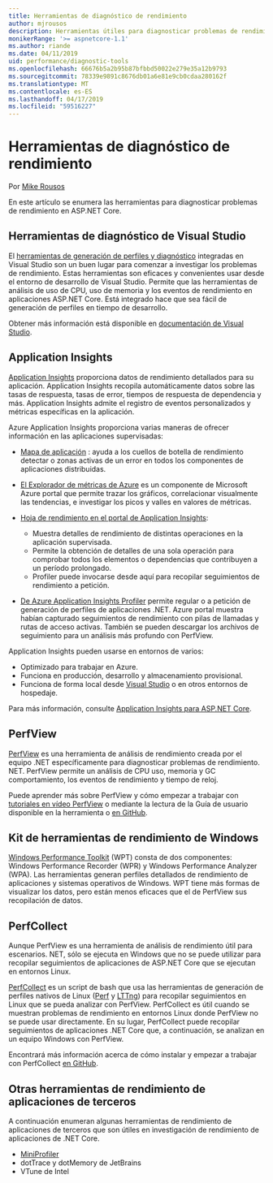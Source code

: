 ```yaml
---
title: Herramientas de diagnóstico de rendimiento
author: mjrousos
description: Herramientas útiles para diagnosticar problemas de rendimiento en aplicaciones ASP.NET Core.
monikerRange: '>= aspnetcore-1.1'
ms.author: riande
ms.date: 04/11/2019
uid: performance/diagnostic-tools
ms.openlocfilehash: 66676b5a2b95b87bfbbd50022e279e35a12b9793
ms.sourcegitcommit: 78339e9891c8676db01a6e81e9cb0cdaa280162f
ms.translationtype: MT
ms.contentlocale: es-ES
ms.lasthandoff: 04/17/2019
ms.locfileid: "59516227"
---
```

# <a name="performance-diagnostic-tools"></a>Herramientas de diagnóstico de rendimiento

Por [Mike Rousos](https://github.com/mjrousos)

En este artículo se enumera las herramientas para diagnosticar problemas de rendimiento en ASP.NET Core.

## <a name="visual-studio-diagnostic-tools"></a>Herramientas de diagnóstico de Visual Studio

El [herramientas de generación de perfiles y diagnóstico](/visualstudio/profiling) integradas en Visual Studio son un buen lugar para comenzar a investigar los problemas de rendimiento. Estas herramientas son eficaces y convenientes usar desde el entorno de desarrollo de Visual Studio. Permite que las herramientas de análisis de uso de CPU, uso de memoria y los eventos de rendimiento en aplicaciones ASP.NET Core. Está integrado hace que sea fácil de generación de perfiles en tiempo de desarrollo.

Obtener más información está disponible en [documentación de Visual Studio](/visualstudio/profiling/profiling-overview).

## <a name="application-insights"></a>Application Insights

[Application Insights](/azure/application-insights/app-insights-overview) proporciona datos de rendimiento detallados para su aplicación. Application Insights recopila automáticamente datos sobre las tasas de respuesta, tasas de error, tiempos de respuesta de dependencia y más. Application Insights admite el registro de eventos personalizados y métricas específicas en la aplicación.

Azure Application Insights proporciona varias maneras de ofrecer información en las aplicaciones supervisadas:

- [Mapa de aplicación](/azure/application-insights/app-insights-app-map) : ayuda a los cuellos de botella de rendimiento detectar o zonas activas de un error en todos los componentes de aplicaciones distribuidas.
- [El Explorador de métricas de Azure](/azure/azure-monitor/platform/metrics-getting-started) es un componente de Microsoft Azure portal que permite trazar los gráficos, correlacionar visualmente las tendencias, e investigar los picos y valles en valores de métricas.
- [Hoja de rendimiento en el portal de Application Insights](/azure/application-insights/app-insights-tutorial-performance):

  - Muestra detalles de rendimiento de distintas operaciones en la aplicación supervisada.
  - Permite la obtención de detalles de una sola operación para comprobar todos los elementos o dependencias que contribuyen a un período prolongado.
  - Profiler puede invocarse desde aquí para recopilar seguimientos de rendimiento a petición.

- [De Azure Application Insights Profiler](/azure/azure-monitor/app/profiler) permite regular o a petición de generación de perfiles de aplicaciones .NET.  Azure portal muestra habían capturado seguimientos de rendimiento con pilas de llamadas y rutas de acceso activas. También se pueden descargar los archivos de seguimiento para un análisis más profundo con PerfView.

Application Insights pueden usarse en entornos de varios:

- Optimizado para trabajar en Azure.
- Funciona en producción, desarrollo y almacenamiento provisional.
- Funciona de forma local desde [Visual Studio](/azure/application-insights/app-insights-visual-studio) o en otros entornos de hospedaje.

Para más información, consulte [Application Insights para ASP.NET Core](/azure/application-insights/app-insights-asp-net-core).

## <a name="perfview"></a>PerfView

[PerfView](https://github.com/Microsoft/perfview) es una herramienta de análisis de rendimiento creada por el equipo .NET específicamente para diagnosticar problemas de rendimiento. NET. PerfView permite un análisis de CPU uso, memoria y GC comportamiento, los eventos de rendimiento y tiempo de reloj.

Puede aprender más sobre PerfView y cómo empezar a trabajar con [tutoriales en vídeo PerfView](http://channel9.msdn.com/Series/PerfView-Tutorial) o mediante la lectura de la Guía de usuario disponible en la herramienta o [en GitHub](https://github.com/Microsoft/perfview).

## <a name="windows-performance-toolkit"></a>Kit de herramientas de rendimiento de Windows

[Windows Performance Toolkit](/windows-hardware/test/wpt/) (WPT) consta de dos componentes: Windows Performance Recorder (WPR) y Windows Performance Analyzer (WPA). Las herramientas generan perfiles detallados de rendimiento de aplicaciones y sistemas operativos de Windows. WPT tiene más formas de visualizar los datos, pero están menos eficaces que el de PerfView sus recopilación de datos.

## <a name="perfcollect"></a>PerfCollect

Aunque PerfView es una herramienta de análisis de rendimiento útil para escenarios. NET, sólo se ejecuta en Windows que no se puede utilizar para recopilar seguimientos de aplicaciones de ASP.NET Core que se ejecutan en entornos Linux.

[PerfCollect](https://github.com/dotnet/coreclr/blob/master/Documentation/project-docs/linux-performance-tracing.md) es un script de bash que usa las herramientas de generación de perfiles nativos de Linux ([Perf](https://perf.wiki.kernel.org/index.php/Main_Page) y [LTTng](https://lttng.org/)) para recopilar seguimientos en Linux que se pueda analizar con PerfView. PerfCollect es útil cuando se muestran problemas de rendimiento en entornos Linux donde PerfView no se puede usar directamente. En su lugar, PerfCollect puede recopilar seguimientos de aplicaciones .NET Core que, a continuación, se analizan en un equipo Windows con PerfView.

Encontrará más información acerca de cómo instalar y empezar a trabajar con PerfCollect [en GitHub](https://github.com/dotnet/coreclr/blob/master/Documentation/project-docs/linux-performance-tracing.md).

## <a name="other-third-party-performance-tools"></a>Otras herramientas de rendimiento de aplicaciones de terceros

A continuación enumeran algunas herramientas de rendimiento de aplicaciones de terceros que son útiles en investigación de rendimiento de aplicaciones de .NET Core.

- [MiniProfiler](https://miniprofiler.com/)
- dotTrace y dotMemory de JetBrains
- VTune de Intel
